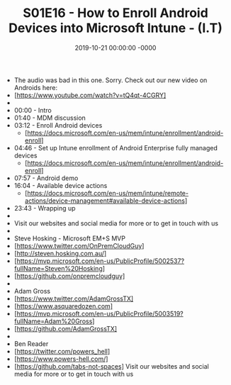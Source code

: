 ﻿---
layout: post
title: "S01E16 - How to Enroll Android Devices into Microsoft Intune - (I.T)"
date: 2019-10-21 00:00:00 -0000
categories:
---

 * The audio was bad in this one. Sorry. Check out our new video on Androids here:
 * [https://www.youtube.com/watch?v=tQ4qt-4CGRY]
 * 
 * 00:00 - Intro
 * 01:40 - MDM discussion
 * 03:12 - Enroll Android devices
   - [https://docs.microsoft.com/en-us/mem/intune/enrollment/android-enroll]
 * 04:46 - Set up Intune enrollment of Android Enterprise fully managed devices
   - [https://docs.microsoft.com/en-us/mem/intune/enrollment/android-enroll]
 * 07:57 - Android demo
 * 16:04 - Available device actions
   - [https://docs.microsoft.com/en-us/mem/intune/remote-actions/device-management#available-device-actions]
 * 23:43 - Wrapping up
 * 
 * Visit our websites and social media for more or to get in touch with us
 * 
 * Steve Hosking - Microsoft EM+S MVP
 * [https://www.twitter.com/OnPremCloudGuy]
 * [http://steven.hosking.com.au/]
 * [https://mvp.microsoft.com/en-us/PublicProfile/5002537?fullName=Steven%20Hosking]
 * [https://github.com/onpremcloudguy]
 * 
 * Adam Gross
 * [https://www.twitter.com/AdamGrossTX]
 * [https://www.asquaredozen.com]
 * [https://mvp.microsoft.com/en-us/PublicProfile/5003519?fullName=Adam%20Gross]
 * [https://github.com/AdamGrossTX]
 * 
 * Ben Reader
 * [https://twitter.com/powers_hell]
 * [https://www.powers-hell.com/]
 * [https://github.com/tabs-not-spaces] Visit our websites and social media for more or to get in touch with us
